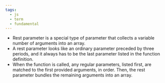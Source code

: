 ```yaml
---
tags:
  - js
  - term
  - fundamental
---
```


- Rest parameter is a special type of parameter that collects a variable number of arguments into an array.
- A rest parameter looks like an ordinary parameter preceded by three periods, and it always has to be the last parameter listed in the function definition.
- When the function is called, any regular parameters, listed first, are matched to the first provided arguments, in order. Then, the rest parameter bundles the remaining arguments into an array.
